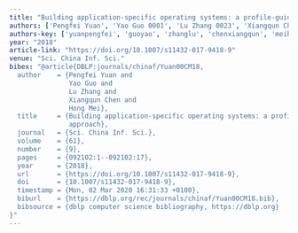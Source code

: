 ```yaml
---
title: "Building application-specific operating systems: a profile-guided approach"
authors: ['Pengfei Yuan', 'Yao Guo 0001', 'Lu Zhang 0023', 'Xiangqun Chen', 'Hong Mei']
authors-key: ['yuanpengfei', 'guoyao', 'zhanglu', 'chenxiangqun', 'meihong']
year: "2018"
article-link: "https://doi.org/10.1007/s11432-017-9418-9"
venue: "Sci. China Inf. Sci."
bibex: "@article{DBLP:journals/chinaf/Yuan00CM18,
  author    = {Pengfei Yuan and
               Yao Guo and
               Lu Zhang and
               Xiangqun Chen and
               Hong Mei},
  title     = {Building application-specific operating systems: a profile-guided
               approach},
  journal   = {Sci. China Inf. Sci.},
  volume    = {61},
  number    = {9},
  pages     = {092102:1--092102:17},
  year      = {2018},
  url       = {https://doi.org/10.1007/s11432-017-9418-9},
  doi       = {10.1007/s11432-017-9418-9},
  timestamp = {Mon, 02 Mar 2020 16:31:33 +0100},
  biburl    = {https://dblp.org/rec/journals/chinaf/Yuan00CM18.bib},
  bibsource = {dblp computer science bibliography, https://dblp.org}
}"
---
```

